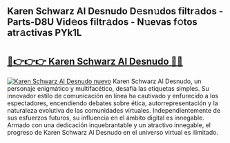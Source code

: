 ## Karen Schwarz Al Desnudo D𝚎sn𝚞dos filtr𝚊dos - Parts-D8U Vid𝚎os filtr𝚊dos - N𝚞evas f𝚘tos atr𝚊ctivas PYk1L

# <h2><a href="http://mb6ov6a.tromn.icu/?c=Karen+Schwarz+Al+Desnudo">🔗👉👉👉 Karen Schwarz Al Desnudo 🔗🔗</a></h2>

[![Karen Schwarz Al Desnudo nuevo](https://i.imgur.com/pEAQMta.gif)](http://mb6ov6a.tromn.icu/?c=Karen+Schwarz+Al+Desnudo)
Karen Schwarz Al Desnudo, un personaje enigmático y multifacético, desafía las etiquetas simples. Su innovador estilo de comunicación en línea ha cautivado y enfurecido a los espectadores, encendiendo debates sobre ética, autorrepresentación y la naturaleza evolutiva de las comunidades virtuales. Independientemente de sus esfuerzos futuros, su influencia en el ámbito digital es innegable. Armado con una dedicación inquebrantable y un atractivo innegable, el progreso de Karen Schwarz Al Desnudo en el universo virtual es ilimitado.
